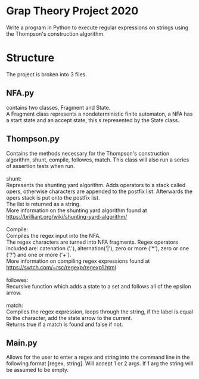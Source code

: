 # Grap Theory Project 2020
Write a program in Python to execute regular expressions on strings using the Thompson's construction algorithm.

# Structure
The project is broken into 3 files.
## NFA.py
contains two classes, Fragment and State.\
A Fragment class represents a nondeterministic finite automaton, a NFA has a start state and an accept state,
this s represented by the State class.

## Thompson.py
Contains the methods necessary for the Thompson's construction algorithm, shunt, compile, followes, match.
This class will also run a series of assertion tests when run.\
\
shunt:\
Represents the shunting yard algorithm. Adds operators to a stack called opers,
otherwise characters are appended to the postfix list. Afterwards the opers stack is put onto the postfix list.\
The list is returned as a string.\
More information on the shunting yard algorithm found at https://brilliant.org/wiki/shunting-yard-algorithm/ \
\
Compile:\
Compiles the regex input into the NFA.\
The regex characters are turned into NFA fragments. Regex operators included are: catenation ('.'), alternation('|'), 
zero or more ('*'), zero or one ('?') and one or more ('+').\
More information on compiling regex expressions found at https://swtch.com/~rsc/regexp/regexp1.html \
\
followes:\
Recursive function which adds a state to a set and follows all of the epsilon arrow.\
\
match:\
Compiles the regex expression, loops through the string, if the label is equal to the character, add the state arrow to the current.\
Returns true if a match is found and false if not.

## Main.py
Allows for the user to enter a regex and string into the command line in the following format [regex, string].
Will accept 1 or 2 args. If 1 arg the string will be assumed to be empty.
